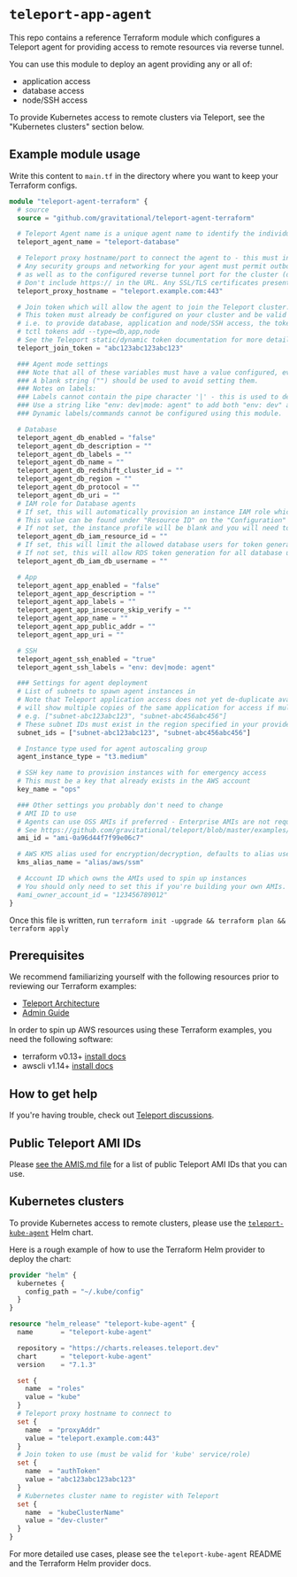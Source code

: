 # `teleport-app-agent`

This repo contains a reference Terraform module which configures a Teleport agent for providing access to remote resources via reverse tunnel.

You can use this module to deploy an agent providing any or all of:

-   application access
-   database access
-   node/SSH access

To provide Kubernetes access to remote clusters via Teleport, see the "Kubernetes clusters" section below.

## Example module usage

Write this content to `main.tf` in the directory where you want to keep your Terraform configs.

```terraform
module "teleport-agent-terraform" {
  # source
  source = "github.com/gravitational/teleport-agent-terraform"

  # Teleport Agent name is a unique agent name to identify the individual instance.
  teleport_agent_name = "teleport-database"

  # Teleport proxy hostname/port to connect the agent to - this must include a web UI port like :443 or :3080
  # Any security groups and networking for your agent must permit outbound traffic to flow to this host/port,
  # as well as to the configured reverse tunnel port for the cluster (defaults to 3024, but can also be multiplexed on 443/3080)
  # Don't include https:// in the URL. Any SSL/TLS certificates presented must use valid chains.
  teleport_proxy_hostname = "teleport.example.com:443"

  # Join token which will allow the agent to join the Teleport cluster.
  # This token must already be configured on your cluster and be valid for all Teleport services which the agent is providing access to.
  # i.e. to provide database, application and node/SSH access, the token should be created with
  # tctl tokens add --type=db,app,node
  # See the Teleport static/dynamic token documentation for more details.
  teleport_join_token = "abc123abc123abc123"

  ### Agent mode settings
  ### Note that all of these variables must have a value configured, even if you are not using that mode.
  ### A blank string ("") should be used to avoid setting them.
  ### Notes on labels:
  ### Labels cannot contain the pipe character '|' - this is used to delimit each key:value static label entry.
  ### Use a string like "env: dev|mode: agent" to add both "env: dev" and "mode: agent" static labels.
  ### Dynamic labels/commands cannot be configured using this module.

  # Database
  teleport_agent_db_enabled = "false"
  teleport_agent_db_description = ""
  teleport_agent_db_labels = ""
  teleport_agent_db_name = ""
  teleport_agent_db_redshift_cluster_id = ""
  teleport_agent_db_region = ""
  teleport_agent_db_protocol = ""
  teleport_agent_db_uri = ""
  # IAM role for Database agents
  # If set, this will automatically provision an instance IAM role which allows RDS database token generation.
  # This value can be found under "Resource ID" on the "Configuration" tab of the RDS console.
  # If not set, the instance profile will be blank and you will need to configure your own role/instance profile.
  teleport_agent_db_iam_resource_id = ""
  # If set, this will limit the allowed database users for token generation to the specified username string.
  # If not set, this will allow RDS token generation for all database users (*)
  teleport_agent_db_iam_db_username = ""

  # App
  teleport_agent_app_enabled = "false"
  teleport_agent_app_description = ""
  teleport_agent_app_labels = ""
  teleport_agent_app_insecure_skip_verify = ""
  teleport_agent_app_name = ""
  teleport_agent_app_public_addr = ""
  teleport_agent_app_uri = ""

  # SSH
  teleport_agent_ssh_enabled = "true"
  teleport_agent_ssh_labels = "env: dev|mode: agent"

  ### Settings for agent deployment
  # List of subnets to spawn agent instances in
  # Note that Teleport application access does not yet de-duplicate available applications, so
  # will show multiple copies of the same application for access if multiple replicas are used.
  # e.g. ["subnet-abc123abc123", "subnet-abc456abc456"]
  # These subnet IDs must exist in the region specified in your provider.tf file
  subnet_ids = ["subnet-abc123abc123", "subnet-abc456abc456"]

  # Instance type used for agent autoscaling group
  agent_instance_type = "t3.medium"

  # SSH key name to provision instances with for emergency access
  # This must be a key that already exists in the AWS account
  key_name = "ops"

  ### Other settings you probably don't need to change
  # AMI ID to use
  # Agents can use OSS AMIs if preferred - Enterprise AMIs are not required.
  # See https://github.com/gravitational/teleport/blob/master/examples/aws/terraform/AMIS.md
  ami_id = "ami-0a96d44f7f99e06c7"

  # AWS KMS alias used for encryption/decryption, defaults to alias used in SSM
  kms_alias_name = "alias/aws/ssm"

  # Account ID which owns the AMIs used to spin up instances
  # You should only need to set this if you're building your own AMIs.
  #ami_owner_account_id = "123456789012"
}

```

Once this file is written, run `terraform init -upgrade && terraform plan && terraform apply`

## Prerequisites

We recommend familiarizing yourself with the following resources prior to reviewing our Terraform examples:

-   [Teleport Architecture](https://goteleport.com/docs/architecture/overview/)
-   [Admin Guide](https://goteleport.com/docs/admin-guide/)

In order to spin up AWS resources using these Terraform examples, you need the following software:

-   terraform v0.13+ [install docs](https://learn.hashicorp.com/terraform/getting-started/install.html)
-   awscli v1.14+ [install docs](https://docs.aws.amazon.com/cli/latest/userguide/cli-chap-install.html)

## How to get help

If you're having trouble, check out [Teleport discussions](ttps://github.com/gravitational/teleport/discussions).

## Public Teleport AMI IDs

Please [see the AMIS.md file](https://github.com/gravitational/teleport/blob/master/examples/aws/terraform/AMIS.md) for a list of public Teleport AMI IDs that you can use.

## Kubernetes clusters

To provide Kubernetes access to remote clusters, please use the [`teleport-kube-agent`](https://github.com/gravitational/teleport/tree/master/examples/chart/teleport-kube-agent) Helm chart.

Here is a rough example of how to use the Terraform Helm provider to deploy the chart:

```terraform
provider "helm" {
  kubernetes {
    config_path = "~/.kube/config"
  }
}

resource "helm_release" "teleport-kube-agent" {
  name       = "teleport-kube-agent"

  repository = "https://charts.releases.teleport.dev"
  chart      = "teleport-kube-agent"
  version    = "7.1.3"

  set {
    name  = "roles"
    value = "kube"
  }
  # Teleport proxy hostname to connect to
  set {
    name  = "proxyAddr"
    value = "teleport.example.com:443"
  }
  # Join token to use (must be valid for 'kube' service/role)
  set {
    name  = "authToken"
    value = "abc123abc123abc123"
  }
  # Kubernetes cluster name to register with Teleport
  set {
    name  = "kubeClusterName"
    value = "dev-cluster"
  }
}
```

For more detailed use cases, please see the `teleport-kube-agent` README and the Terraform Helm provider docs.
